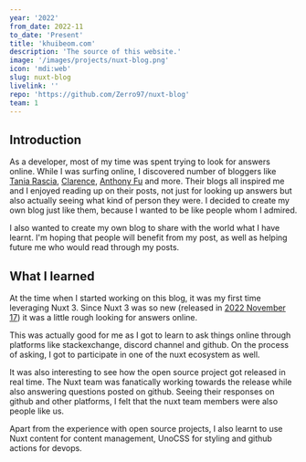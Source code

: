 ```yaml
---
year: '2022'
from_date: 2022-11
to_date: 'Present'
title: 'khuibeom.com'
description: 'The source of this website.'
image: '/images/projects/nuxt-blog.png'
icon: 'mdi:web'
slug: nuxt-blog
livelink: ''
repo: 'https://github.com/Zerro97/nuxt-blog'
team: 1
---
```


## Introduction
As a developer, most of my time was spent trying to look for answers online. While I was surfing online, I discovered number of bloggers like [Tania Rascia](https://www.taniarascia.com/), [Clarence](https://theodorusclarence.com/), [Anthony Fu](https://antfu.me/posts/range-in-javascript) and more. Their blogs all inspired me and I enjoyed reading up on their posts, not just for looking up answers but also actually seeing what kind of person they were. I decided to create my own blog just like them, because I wanted to be like people whom I admired.

I also wanted to create my own blog to share with the world what I have learnt. I'm hoping that people will benefit from my post, as well as helping future me who would read through my posts.

## What I learned
At the time when I started working on this blog, it was my first time leveraging Nuxt 3. Since Nuxt 3 was so new (released in [2022 November 17](https://github.com/nuxt/framework/discussions/9064)) it was a little rough looking for answers online.

This was actually good for me as I got to learn to ask things online through platforms like stackexchange, discord channel and github. On the process of asking, I got to participate in one of the nuxt ecosystem as well.

It was also interesting to see how the open source project got released in real time. The Nuxt team was fanatically working towards the release while also answering questions posted on github. Seeing their responses on github and other platforms, I felt that the nuxt team members were also people like us.

Apart from the experience with open source projects, I also learnt to use Nuxt content for content management, UnoCSS for styling and github actions for devops.